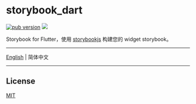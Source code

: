 # storybook_dart

[![pub version][pub-image]][pub-url] [![][discord-image]][discord-url]

[pub-image]: https://img.shields.io/pub/v/storybook_dart.svg
[pub-url]: https://pub.dev/packages/storybook_dart
[discord-image]: https://img.shields.io/discord/884679008049037342.svg
[discord-url]: https://discord.gg/zPa6EZ2jqb

Storybook for Flutter，使用 [storybookjs](https://storybook.js.org/) 构建您的 widget storybook。

---

[English](./README.md) | 简体中文

---

## License

[MIT](./LICENSE)
